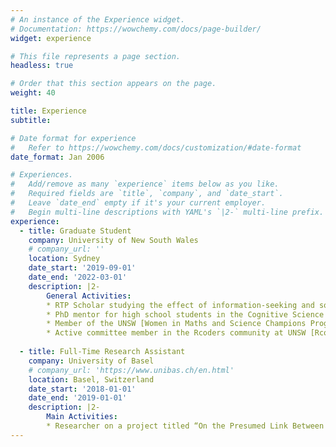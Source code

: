```yaml
---
# An instance of the Experience widget.
# Documentation: https://wowchemy.com/docs/page-builder/
widget: experience

# This file represents a page section.
headless: true

# Order that this section appears on the page.
weight: 40

title: Experience
subtitle:

# Date format for experience
#   Refer to https://wowchemy.com/docs/customization/#date-format
date_format: Jan 2006

# Experiences.
#   Add/remove as many `experience` items below as you like.
#   Required fields are `title`, `company`, and `date_start`.
#   Leave `date_end` empty if it's your current employer.
#   Begin multi-line descriptions with YAML's `|2-` multi-line prefix.
experience:
  - title: Graduate Student
    company: University of New South Wales
    # company_url: ''
    location: Sydney
    date_start: '2019-09-01'
    date_end: '2022-03-01'
    description: |2-
        General Activities:
        * RTP Scholar studying the effect of information-seeking and social information in decision-making unde risk. 
        * PhD mentor for high school students in the Cognitive Science [SciX](https://www.unsw.edu.au/science/study-with-us/scix-school-extension-program) Program at UNSW
        * Member of the UNSW [Women in Maths and Science Champions Program ](https://www.unsw.edu.au/science/engage-with-us/unsw-women-maths-science-champions-program)
        * Active committee member in the Rcoders community at UNSW [Rcoders](https://unsw-coders.netlify.app)
        
  - title: Full-Time Research Assistant 
    company: University of Basel
    # company_url: 'https://www.unibas.ch/en.html'
    location: Basel, Switzerland 
    date_start: '2018-01-01'
    date_end: '2019-01-01'
    description: |2-
        Main Activities:
        * Researcher on a project titled “On the Presumed Link Between Cognitive Abilities and Risk-Preferences“
---
```

